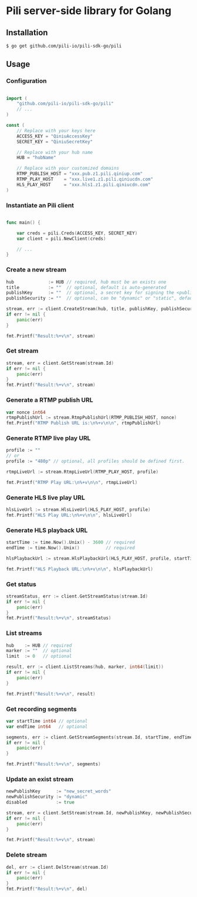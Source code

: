 # Pili server-side library for Golang

## Installation

```bash
$ go get github.com/pili-io/pili-sdk-go/pili
```

## Usage

### Configuration

```go

import (
    "github.com/pili-io/pili-sdk-go/pili"
    // ...
)

const (
	// Replace with your keys here
	ACCESS_KEY = "QiniuAccessKey"
	SECRET_KEY = "QiniuSecretKey"

	// Replace with your hub name
	HUB = "hubName"

	// Replace with your customized domains
	RTMP_PUBLISH_HOST = "xxx.pub.z1.pili.qiniup.com"
	RTMP_PLAY_HOST    = "xxx.live1.z1.pili.qiniucdn.com"
	HLS_PLAY_HOST     = "xxx.hls1.z1.pili.qiniucdn.com"
)
```


### Instantiate an Pili client

```go

func main() {

    var creds = pili.Creds(ACCESS_KEY, SECRET_KEY)
    var client = pili.NewClient(creds)

    // ...
}
```


### Create a new stream

```go
hub             := HUB // required, hub must be an exists one
title           := ""  // optional, default is auto-generated
publishKey      := ""  // optional, a secret key for signing the <publishToken>, default is auto-generated
publishSecurity := ""  // optional, can be "dynamic" or "static", default is "dynamic"

stream, err := client.CreateStream(hub, title, publishKey, publishSecurity)
if err != nil {
    panic(err)
}

fmt.Printf("Result:%+v\n", stream)
```


### Get stream

```go
stream, err = client.GetStream(stream.Id)
if err != nil {
    panic(err)
}
fmt.Printf("Result:%+v\n", stream)
```

### Generate a RTMP publish URL

```go
var nonce int64
rtmpPublishUrl := stream.RtmpPublishUrl(RTMP_PUBLISH_HOST, nonce)
fmt.Printf("RTMP Publish URL is:\n%+v\n\n", rtmpPublishUrl)
```

### Generate RTMP live play URL

```go
profile := ""
// or
profile := "480p" // optional, all profiles should be defined first.

rtmpLiveUrl := stream.RtmpLiveUrl(RTMP_PLAY_HOST, profile)

fmt.Printf("RTMP Play URL:\n%+v\n\n", rtmpLiveUrl)
```

### Generate HLS live play URL

```go
hlsLiveUrl := stream.HlsLiveUrl(HLS_PLAY_HOST, profile)
fmt.Printf("HLS Play URL:\n%+v\n\n", hlsLiveUrl)
```


### Generate HLS playback URL

```go
startTime := time.Now().Unix() - 3600 // required
endTime := time.Now().Unix()          // required

hlsPlaybackUrl := stream.HlsPlaybackUrl(HLS_PLAY_HOST, profile, startTime, endTime)

fmt.Printf("HLS Playback URL:\n%+v\n\n", hlsPlaybackUrl)
```


### Get status

```go
streamStatus, err := client.GetStreamStatus(stream.Id)
if err != nil {
    panic(err)
}
fmt.Printf("Result:%+v\n", streamStatus)
```


### List streams

```go
hub    := HUB // required
marker := ""  // optional
limit  := 0   // optional

result, err := client.ListStreams(hub, marker, int64(limit))
if err != nil {
    panic(err)
}

fmt.Printf("Result:%+v\n", result)
```


### Get recording segments

```go
var startTime int64 // optional
var endTime int64   // optional

segments, err := client.GetStreamSegments(stream.Id, startTime, endTime)
if err != nil {
    panic(err)
}

fmt.Printf("Result:%+v\n", segments)
```


### Update an exist stream

```go
newPublishKey      := "new_secret_words"
newPublishSecurity := "dynamic"
disabled           := true

stream, err = client.SetStream(stream.Id, newPublishKey, newPublishSecurity, disabled)
if err != nil {
    panic(err)
}

fmt.Printf("Result:%+v\n", stream)
```


### Delete stream

```go
del, err := client.DelStream(stream.Id)
if err != nil {
    panic(err)
}
fmt.Printf("Result:%+v\n", del)
```
